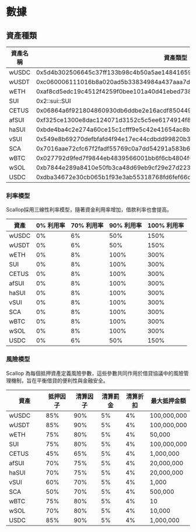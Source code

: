 # 數據

## 資產種類



<table><thead><tr><th width="158">資產名稱</th><th>資產類型</th></tr></thead><tbody><tr><td>wUSDC</td><td>0x5d4b302506645c37ff133b98c4b50a5ae14841659738d6d733d59d0d217a93bf::coin::COIN</td></tr><tr><td>wUSDT</td><td>0xc060006111016b8a020ad5b33834984a437aaa7d3c74c18e09a95d48aceab08c::coin::COIN</td></tr><tr><td>wETH</td><td>0xaf8cd5edc19c4512f4259f0bee101a40d41ebed738ade5874359610ef8eeced5::coin::COIN</td></tr><tr><td>SUI</td><td>0x2::sui::SUI</td></tr><tr><td>CETUS</td><td>0x06864a6f921804860930db6ddbe2e16acdf8504495ea7481637a1c8b9a8fe54b::cetus::CETUS</td></tr><tr><td>afSUI</td><td>0xf325ce1300e8dac124071d3152c5c5ee6174914f8bc2161e88329cf579246efc::afsui::AFSUI</td></tr><tr><td>haSUI</td><td>0xbde4ba4c2e274a60ce15c1cfff9e5c42e41654ac8b6d906a57efa4bd3c29f47d::hasui::HASUI</td></tr><tr><td>vSUI</td><td>0x549e8b69270defbfafd4f94e17ec44cdbdd99820b33bda2278dea3b9a32d3f55::cert::CERT</td></tr><tr><td>SCA</td><td>0x7016aae72cfc67f2fadf55769c0a7dd54291a583b63051a5ed71081cce836ac6::sca::SCA</td></tr><tr><td>wBTC</td><td>0x027792d9fed7f9844eb4839566001bb6f6cb4804f66aa2da6fe1ee242d896881::coin::COIN</td></tr><tr><td>wSOL</td><td>0xb7844e289a8410e50fb3ca48d69eb9cf29e27d223ef90353fe1bd8e27ff8f3f8::coin::COIN</td></tr><tr><td>USDC</td><td>0xdba34672e30cb065b1f93e3ab55318768fd6fef66c15942c9f7cb846e2f900e7::usdc::USDC</td></tr></tbody></table>



### 利率模型

Scallop採用三線性利率模型，隨著資金利用率增加，借款利率也會提高。

| 資產    | 0% 利用率 | 70% 利用率 | 90% 利用率 | 100% 利用率 |
| ----- | ------ | ------- | ------- | -------- |
| wUSDC | 0%     | 6%      | 50%     | 150%     |
| wUSDT | 0%     | 6%      | 50%     | 150%     |
| wETH  | 0%     | 8%      | 100%    | 300%     |
| SUI   | 0%     | 8%      | 100%    | 300%     |
| CETUS | 0%     | 8%      | 100%    | 300%     |
| afSUI | 0%     | 8%      | 100%    | 300%     |
| haSUI | 0%     | 8%      | 100%    | 300%     |
| vSUI  | 0%     | 8%      | 100%    | 300%     |
| SCA   | 0%     | 8%      | 100%    | 300%     |
| wBTC  | 0%     | 8%      | 100%    | 300%     |
| wSOL  | 0%     | 8%      | 100%    | 300%     |
| USDC  | 0%     | 6%      | 50%     | 150%     |



### 風險模型

Scallop 為每個抵押資產定義風險參數，這些參數共同作用於借貸協議中的風險管理機制，旨在平衡借貸的便利性與金融安全。

<table><thead><tr><th width="146">資產</th><th width="115">抵押因子</th><th width="111">清算因子</th><th width="109">清算罰金</th><th width="105">清算折扣</th><th>最大抵押金額</th></tr></thead><tbody><tr><td>wUSDC</td><td>85%</td><td>90%</td><td>5%</td><td>4%</td><td>100,000,000</td></tr><tr><td>wUSDT</td><td>85%</td><td>90%</td><td>5%</td><td>4%</td><td>100,000,000</td></tr><tr><td>wETH</td><td>75%</td><td>80%</td><td>5%</td><td>4%</td><td>50,000</td></tr><tr><td>SUI</td><td>75%</td><td>80%</td><td>5%</td><td>4%</td><td>100,000,000</td></tr><tr><td>CETUS</td><td>45%</td><td>65%</td><td>5%</td><td>4%</td><td>1,000,000</td></tr><tr><td>afSUI</td><td>70%</td><td>75%</td><td>5%</td><td>4%</td><td>20,000,000</td></tr><tr><td>haSUI</td><td>70%</td><td>75%</td><td>5%</td><td>4%</td><td>20,000,000</td></tr><tr><td>vSUI</td><td>60%</td><td>70%</td><td>5%</td><td>4%</td><td>1,000</td></tr><tr><td>SCA</td><td>50%</td><td>70%</td><td>5%</td><td>4%</td><td>500,000</td></tr><tr><td>wBTC</td><td>75%</td><td>80%</td><td>5%</td><td>4%</td><td>10</td></tr><tr><td>wSOL</td><td>70%</td><td>80%</td><td>5%</td><td>4%</td><td>10,000</td></tr><tr><td>USDC</td><td>85%</td><td>90%</td><td>5%</td><td>4%</td><td>1,000,000</td></tr></tbody></table>

